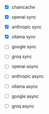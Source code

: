 - [x] chaincache
- [x] openai sync
- [x] anthropic sync
- [x] ollama sync
- [ ] google sync
- [ ] groq sync
- [ ] openai async
- [ ] anthropic async
- [ ] ollama async
- [ ] google async
- [ ] groq async

